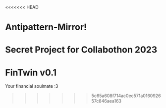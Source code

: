 <<<<<<< HEAD
# Antipattern-Mirror!
Secret Project for Collabothon 2023
=======
# FinTwin v0.1

Your financial soulmate :3
>>>>>>> 5c65a608f714ac0ec571a016092657c846aea163
